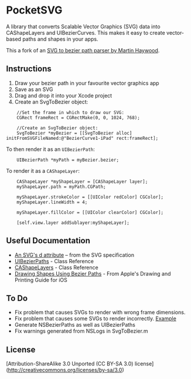 # PocketSVG
A library that converts Scalable Vector Graphics (SVG) data into CAShapeLayers and UIBezierCurves. This makes it easy to create vector-based paths and shapes in your apps. 

This a fork of an [SVG to bezier path parser by Martin Haywood](http://ponderwell.net/2011/05/converting-svg-paths-to-objective-c-paths/).


## Instructions
1. Draw your bezier path in your favourite vector graphics app 
1. Save as an SVG
1. Drag and drop it into your Xcode project 
1. Create an SvgToBezier object:

```obj-c
    //Set the frame in which to draw our SVG:
    CGRect frameRect = CGRectMake(0, 0, 1024, 768);

    //Create an SvgToBezier object:
    SvgToBezier *myBezier = [[SvgToBezier alloc] initFromSVGFileNamed:@"BezierCurve1-iPad" rect:frameRect];
```
To then render it as an `UIBezierPath`:

```obj-c
    UIBezierPath *myPath = myBezier.bezier;
```
To render it as a `CAShapeLayer`:
```obj-c
    CAShapeLayer *myShapeLayer = [CAShapeLayer layer];
    myShapeLayer.path = myPath.CGPath;
    
    myShapeLayer.strokeColor = [[UIColor redColor] CGColor];
    myShapeLayer.lineWidth = 4;
    
    myShapeLayer.fillColor = [[UIColor clearColor] CGColor];
    
    [self.view.layer addSublayer:myShapeLayer];
```

## Useful Documentation
* [An SVG's d attribute](http://www.w3.org/TR/SVG/paths.html#PathElement) – from the SVG specification 
* [UIBezierPaths](http://developer.apple.com/library/ios/#documentation/uikit/reference/UIBezierPath_class/Reference/Reference.html) - Class Reference 
* [CAShapeLayers](https://developer.apple.com/library/mac/#documentation/GraphicsImaging/Reference/CAShapeLayer_class/Reference/Reference.html) - Class Reference 
* [Drawing Shapes Using Bezier Paths](http://developer.apple.com/library/ios/#documentation/2ddrawing/conceptual/drawingprintingios/BezierPaths/BezierPaths.html) - From Apple's Drawing and Printing Guide for iOS

## To Do
* Fix problem that causes SVGs to render with wrong frame dimensions.
* Fix problem that causes some SVGs to render incorrectly. [Example](https://dl.dropbox.com/u/34317751/BezierCurve3-iPad.svg)
* Generate NSBezierPaths as well as UIBezierPaths
* Fix warnings generated from NSLogs in SvgToBezier.m 

## License
[Attribution-ShareAlike 3.0 Unported (CC BY-SA 3.0) license] (http://creativecommons.org/licenses/by-sa/3.0)